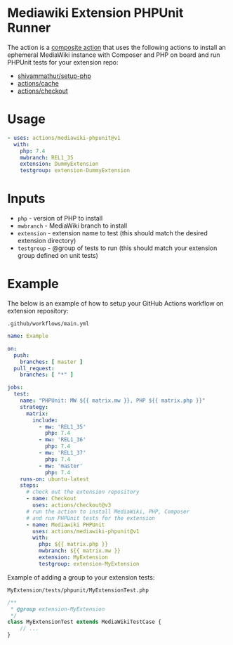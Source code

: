 # Mediawiki Extension PHPUnit Runner

The action is a [composite action](https://docs.github.com/en/actions/creating-actions/creating-a-composite-action)
that uses the following actions to install an ephemeral MediaWiki instance with Composer and PHP on board and run
PHPUnit tests for your extension repo:

* [shivammathur/setup-php](https://github.com/shivammathur/setup-php)
* [actions/cache](https://github.com/actions/cache)
* [actions/checkout](https://github.com/actions/checkout)

# Usage

```yaml
- uses: actions/mediawiki-phpunit@v1
  with:
    php: 7.4
    mwbranch: REL1_35
    extension: DummyExtension
    testgroup: extension-DummyExtension
```

# Inputs

* `php` - version of PHP to install
* `mwbranch` - MediaWiki branch to install
* `extension` - extension name to test (this should match the desired extension directory)
* `testgroup` - @group of tests to run (this should match your extension group defined on unit tests)

# Example

The below is an example of how to setup your GitHub Actions workflow on extension repository:

`.github/workflows/main.yml`

```yaml
name: Example

on:
  push:
    branches: [ master ]
  pull_request:
    branches: [ "*" ]

jobs:
  test:
    name: "PHPUnit: MW ${{ matrix.mw }}, PHP ${{ matrix.php }}"
    strategy:
      matrix:
        include:
          - mw: 'REL1_35'
            php: 7.4
          - mw: 'REL1_36'
            php: 7.4
          - mw: 'REL1_37'
            php: 7.4
          - mw: 'master'
            php: 7.4
    runs-on: ubuntu-latest
    steps:
      # check out the extension repository
      - name: Checkout
        uses: actions/checkout@v3
      # run the action to install MediaWiki, PHP, Composer
      # and run PHPUnit tests for the extension
      - name: Mediawiki PHPUnit
        uses: actions/mediawiki-phpunit@v1
        with:
          php: ${{ matrix.php }}
          mwbranch: ${{ matrix.mw }}
          extension: MyExtension
          testgroup: extension-MyExtension
```

Example of adding a group to your extension tests:

`MyExtension/tests/phpunit/MyExtensionTest.php`

```php
/**
 * @group extension-MyExtension
 */
class MyExtensionTest extends MediaWikiTestCase {
    // ...
}
```
